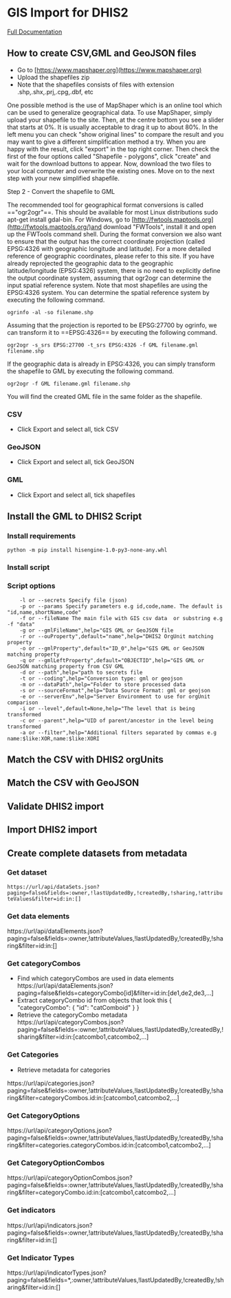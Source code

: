 
# GIS Import for DHIS2

[Full Documentation](https://liascript.github.io/course/?https://github.com/hisdha/dhis2gml/blob/master/README.md)
## How to create CSV,GML and GeoJSON files
 - Go to [https://www.mapshaper.org](https://www.mapshaper.org)
 - Upload the shapefiles zip
 - Note that the shapefiles consists of files with extension .shp,.shx,.prj,.cpg,.dbf, etc

 One possible method is the use of MapShaper which is an online tool which can be used to generalize geographical data. To use MapShaper, simply upload your shapefile to the site. Then, at the centre bottom you see a slider that starts at 0%. It is usually acceptable to drag it up to about 80%. In the left menu you can check "show original lines" to compare the result and you may want to give a different simplification method a try. When you are happy with the result, click "export" in the top right corner. Then check the first of the four options called "Shapefile - polygons", click "create" and wait for the download buttons to appear. Now, download the two files to your local computer and overwrite the existing ones. Move on to the next step with your new simplified shapefile.

Step 2 - Convert the shapefile to GML

The recommended tool for geographical format conversions is called =="ogr2ogr"==. This should be available for most Linux distributions sudo apt-get install gdal-bin. For Windows, go to [http://fwtools.maptools.org](http://fwtools.maptools.org/)and download "FWTools", install it and open up the FWTools command shell. During the format conversion we also want to ensure that the output has the correct coordinate projection (called EPSG:4326 with geographic longitude and latitude). For a more detailed reference of geographic coordinates, please refer to this site. If you have already reprojected the geographic data to the geographic latitude/longitude (EPSG:4326) system, there is no need to explicitly define the output coordinate system, assuming that ogr2ogr can determine the input spatial reference system. Note that most shapefiles are using the EPSG:4326 system. You can determine the spatial reference system by executing the following command.


```
ogrinfo -al -so filename.shp

```
Assuming that the projection is reported to be EPSG:27700 by ogrinfo, we can transform it to ==EPSG:4326== by executing the following command.


```
ogr2ogr -s_srs EPSG:27700 -t_srs EPSG:4326 -f GML filename.gml filename.shp

```
If the geographic data is already in EPSG:4326, you can simply transform the shapefile to GML by executing the following command.


```
ogr2ogr -f GML filename.gml filename.shp

```
You will find the created GML file in the same folder as the shapefile.

### CSV
 - Click Export and select all, tick CSV

### GeoJSON
 - Click Export and select all, tick GeoJSON

### GML
 - Click Export and select all, tick shapefiles

## Install the GML to DHIS2 Script
 ### Install requirements
```
python -m pip install hisengine-1.0-py3-none-any.whl

```
 ### Install script
 ### Script options
```
    -l or --secrets Specify file (json)
    -p or --params Specify parameters e.g id,code,name. The default is "id,name,shortName,code"
    -f or --fileName The main file with GIS csv data  or substring e.g -f "data"
    -g or --gmlFileName",help="GIS GML or GeoJSON file
    -r or --ouProperty",default="name",help="DHIS2 OrgUnit matching property
    -o or --gmlProperty",default="ID_0",help="GIS GML or GeoJSON matching property
    -q or --gmlLeftProperty",default="OBJECTID",help="GIS GML or GeoJSON matching property from CSV GML
    -d or --path",help="path to secrets file
    -t or --coding",help="Conversion type: gml or geojson
    -m or --dataPath",help="Folder to store processed data
    -s or --sourceFormat",help="Data Source Format: gml or geojson
    -e or --serverEnv",help="Server Environment to use for orgUnit comparison
    -i or --level",default=None,help="The level that is being transformed
    -c or --parent",help="UID of parent/ancestor in the level being transformed
    -a or --filter",help="Additional filters separated by commas e.g name:$like:XOR,name:$like:XORI
```
## Match the CSV with DHIS2 orgUnits

## Match the CSV with GeoJSON

## Validate DHIS2 import

## Import DHIS2 import

## Create complete datasets from metadata

 ### Get dataset
``
https://url/api/dataSets.json?paging=false&fields=:owner,!lastUpdatedBy,!createdBy,!sharing,!attributeValues&filter=id:in:[]
``

 ### Get data elements
https://url/api/dataElements.json?paging=false&fields=:owner,!attributeValues,!lastUpdatedBy,!createdBy,!sharing&filter=id:in:[]
 ### Get categoryCombos
  - Find which categoryCombos are used in data elements
 https://url/api/dataElements.json?paging=false&fields=categoryCombo[id]&filter=id:in:[de1,de2,de3,...]
  - Extract categoryCombo id from objects that look this
    {
      "categoryCombo": {
        "id": "catComboid"
      }
    }
  - Retrieve the categoryCombo metadata
https://url/api/categoryCombos.json?paging=false&fields=:owner,!attributeValues,!lastUpdatedBy,!createdBy,!sharing&filter=id:in:[catcombo1,catcombo2,...]


 ### Get Categories
  - Retrieve metadata for categories

https://url/api/categories.json?paging=false&fields=:owner,!attributeValues,!lastUpdatedBy,!createdBy,!sharing&filter=categoryCombos.id:in:[catcombo1,catcombo2,...]

 ### Get CategoryOptions
https://url/api/categoryOptions.json?paging=false&fields=:owner,!attributeValues,!lastUpdatedBy,!createdBy,!sharing&filter=categories.categoryCombos.id:in:[catcombo1,catcombo2,...]

 ### Get CategoryOptionCombos
https://url/api/categoryOptionCombos.json?paging=false&fields=:owner,!attributeValues,!lastUpdatedBy,!createdBy,!sharing&filter=categoryCombo.id:in:[catcombo1,catcombo2,...]

 ### Get indicators
https://url/api/indicators.json?paging=false&fields=:owner,!attributeValues,!lastUpdatedBy,!createdBy,!sharing&filter=id:in:[]

 ### Get Indicator Types
https://url/api/indicatorTypes.json?paging=false&fields=*,:owner,!attributeValues,!lastUpdatedBy,!createdBy,!sharing&filter=id:in:[]

